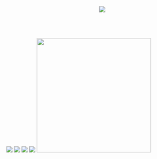 <div align="center"><img src="https://upload.wikimedia.org/wikipedia/commons/thumb/a/a9/Avatar_The_Last_Airbender_logo.svg/250px-Avatar_The_Last_Airbender_logo.svg.png"></div>
<br> </br>
<br> </br>



<img src="https://imgs.search.brave.com/QPAfMqTBH6dQXYOg0RW3JbKBp4O_L0J9AMymx3XswGw/rs:fit:500:500:1/g:ce/aHR0cHM6Ly9pLnJl/ZGQuaXQveW41OGM0/d2dkdHV6LmdpZg.gif">
<img src="https://images.wikidexcdn.net/mwuploads/wikidex/thumb/9/95/latest/20160817212623/Charizard.png/300px-Charizard.png">

<img src="https://images.wikidexcdn.net/mwuploads/wikidex/thumb/b/be/latest/20160309230456/Venusaur.png/300px-Venusaur.png">

<img src="https://images.wikidexcdn.net/mwuploads/wikidex/thumb/0/0b/latest/20160904204605/Snorlax.png/300px-Snorlax.png">

<img src="https://images.wikidexcdn.net/mwuploads/wikidex/e/e8/latest/20200428204044/Mega-Gardevoir.png" width="300" height="300">



